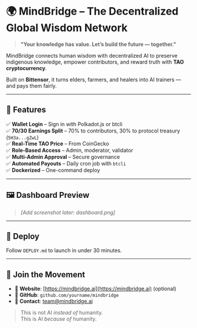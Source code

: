 # 🌍 MindBridge – The Decentralized Global Wisdom Network

> **"Your knowledge has value. Let’s build the future — together."**

MindBridge connects human wisdom with decentralized AI to preserve indigenous knowledge, empower contributors, and reward truth with **TAO cryptocurrency**.

Built on **Bittensor**, it turns elders, farmers, and healers into AI trainers — and pays them fairly.

---

## 🌟 Features

✅ **Wallet Login** – Sign in with Polkadot.js or btcli  
✅ **70/30 Earnings Split** – 70% to contributors, 30% to protocol treasury (`5H3a...gZwL`)  
✅ **Real-Time TAO Price** – From CoinGecko  
✅ **Role-Based Access** – Admin, moderator, validator  
✅ **Multi-Admin Approval** – Secure governance  
✅ **Automated Payouts** – Daily cron job with `btcli`  
✅ **Dockerized** – One-command deploy  

---

## 🖼️ Dashboard Preview

> _[Add screenshot later: dashboard.png]_

---

## 🚀 Deploy

Follow `DEPLOY.md` to launch in under 30 minutes.

---

## 🤝 Join the Movement

- 📢 **Website**: [https://mindbridge.ai](https://mindbridge.ai) (optional)
- 💬 **GitHub**: `github.com/yourname/mindbridge`
- 📧 **Contact**: team@mindbridge.ai

> This is not AI *instead of* humanity.  
> This is AI *because of* humanity.
